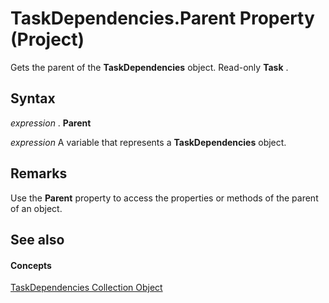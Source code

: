 
# TaskDependencies.Parent Property (Project)

Gets the parent of the  **TaskDependencies** object. Read-only **Task** .


## Syntax

 _expression_ . **Parent**

 _expression_ A variable that represents a **TaskDependencies** object.


## Remarks

Use the  **Parent** property to access the properties or methods of the parent of an object.


## See also


#### Concepts


[TaskDependencies Collection Object](60bda111-998f-1cc2-0b18-b419041767f5.md)
